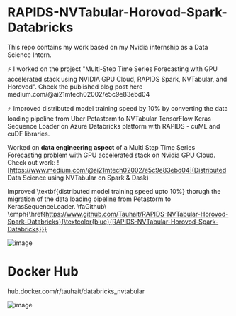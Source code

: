 # RAPIDS-NVTabular-Horovod-Spark-Databricks
This repo contains my work based on my Nvidia internship as a Data Science Intern. 

⚡️ I worked on the project "Multi-Step Time Series Forecasting with GPU accelerated stack using NVIDIA GPU Cloud, RAPIDS Spark, NVTabular, and Horovod". Check the published blog post here medium.com/@ai21mtech02002/e5c9e83ebd04

⚡️ Improved distributed model training speed by 10% by converting the data loading pipeline from Uber Petastorm to
NVTabular TensorFlow Keras Sequence Loader on Azure Databricks platform with RAPIDS - cuML and cuDF libraries.

Worked on **data engineering aspect** of a Multi Step Time Series Forecasting problem with GPU accelerated stack on Nvidia GPU Cloud. Check out work: ![https://www.medium.com/@ai21mtech02002/e5c9e83ebd04](Distributed Data Science using NVTabular on Spark \& Dask)

Improved \textbf{distributed model training speed upto 10\%} thorugh the migration of the data loading pipeline from Petastorm to KerasSequenceLoader. \faGithub\ \emph{\href{https://www.github.com/Tauhait/RAPIDS-NVTabular-Horovod-Spark-Databricks}{\textcolor{blue}{RAPIDS-NVTabular-Horovod-Spark-Databricks}}}

![image](https://github.com/Tauhait/RAPIDS-NVTabular-Horovod-Spark-Databricks/assets/16149905/1e57f09f-de32-4b60-b10c-164085f0a68e)


# Docker Hub
hub.docker.com/r/tauhait/databricks_nvtabular 

![image](https://github.com/Tauhait/RAPIDS-NVTabular-Horovod-Spark-Databricks/assets/16149905/de80776c-27ff-46b1-a23b-1d8751f116e0)

